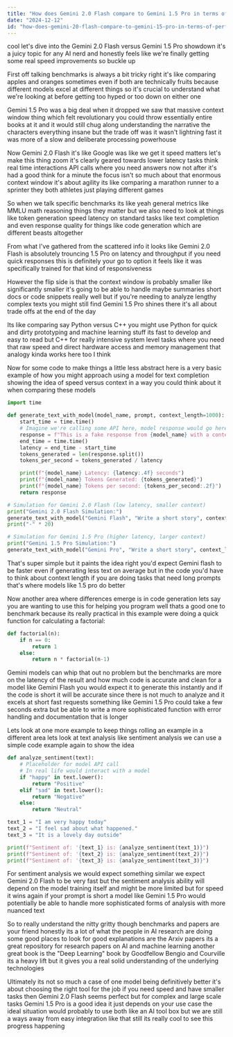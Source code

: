 ```yaml
---
title: "How does Gemini 2.0 Flash compare to Gemini 1.5 Pro in terms of performance and benchmarks?"
date: "2024-12-12"
id: "how-does-gemini-20-flash-compare-to-gemini-15-pro-in-terms-of-performance-and-benchmarks"
---
```


 cool let's dive into the Gemini 2.0 Flash versus Gemini 1.5 Pro showdown it's a juicy topic for any AI nerd and honestly feels like we're finally getting some real speed improvements so buckle up

First off talking benchmarks is always a bit tricky right it's like comparing apples and oranges sometimes even if both are technically fruits because different models excel at different things so it's crucial to understand what we're looking at before getting too hyped or too down on either one

Gemini 1.5 Pro was a big deal when it dropped we saw that massive context window thing which felt revolutionary you could throw essentially entire books at it and it would still chug along understanding the narrative the characters everything insane but the trade off was it wasn't lightning fast it was more of a slow and deliberate processing powerhouse

Now Gemini 2.0 Flash it's like Google was like  we get it speed matters let's make this thing zoom it's clearly geared towards lower latency tasks think real time interactions API calls where you need answers now not after it's had a good think for a minute the focus isn't so much about that enormous context window it's about agility its like comparing a marathon runner to a sprinter they both athletes just playing different games

So when we talk specific benchmarks its like yeah general metrics like MMLU math reasoning things they matter but we also need to look at things like token generation speed latency on standard tasks like text completion and even response quality for things like code generation which are different beasts altogether

From what I've gathered from the scattered info it looks like Gemini 2.0 Flash is absolutely trouncing 1.5 Pro on latency and throughput if you need quick responses this is definitely your go to option it feels like it was specifically trained for that kind of responsiveness

However the flip side is that the context window is probably smaller like significantly smaller it's going to be able to handle maybe summaries short docs or code snippets really well but if you're needing to analyze lengthy complex texts you might still find Gemini 1.5 Pro shines there it's all about trade offs at the end of the day

Its like comparing say Python versus C++ you might use Python for quick and dirty prototyping and machine learning stuff its fast to develop and easy to read but C++ for really intensive system level tasks where you need that raw speed and direct hardware access and memory management that analogy kinda works here too I think

Now for some code to make things a little less abstract here is a very basic example of how you might approach using a model for text completion showing the idea of speed versus context in a way you could think about it when comparing these models

```python
import time

def generate_text_with_model(model_name, prompt, context_length=1000):
    start_time = time.time()
    # Imagine we're calling some API here, model response would go here
    response = f"This is a fake response from {model_name} with a context of {context_length} tokens. " * context_length  # Simulating response
    end_time = time.time()
    latency = end_time - start_time
    tokens_generated = len(response.split())
    tokens_per_second = tokens_generated / latency

    print(f"{model_name} Latency: {latency:.4f} seconds")
    print(f"{model_name} Tokens Generated: {tokens_generated}")
    print(f"{model_name} Tokens per second: {tokens_per_second:.2f}")
    return response

# Simulation for Gemini 2.0 Flash (low latency, smaller context)
print("Gemini 2.0 Flash Simulation:")
generate_text_with_model("Gemini Flash", "Write a short story", context_length = 200)
print("-" * 20)

# Simulation for Gemini 1.5 Pro (higher latency, larger context)
print("Gemini 1.5 Pro Simulation:")
generate_text_with_model("Gemini Pro", "Write a short story", context_length = 1000)

```

That's super simple but it paints the idea right you'd expect Gemini flash to be faster even if generating less text on average but in the code you'd have to think about context length if you are doing tasks that need long prompts that's where models like 1.5 pro do better

Now another area where differences emerge is in code generation lets say you are wanting to use this for helping you program well thats a good one to benchmark because its really practical in this example were doing a quick function for calculating a factorial:

```python
def factorial(n):
    if n == 0:
        return 1
    else:
        return n * factorial(n-1)
```

Gemini models can whip that out no problem but the benchmarks are more on the latency of the result and how much code is accurate and clean for a model like Gemini Flash you would expect it to generate this instantly and if the code is short it will be accurate since there is not much to analyze and it excels at short fast requests something like Gemini 1.5 Pro could take a few seconds extra but be able to write a more sophisticated function with error handling and documentation that is longer

Lets look at one more example to keep things rolling an example in a different area lets look at text analysis like sentiment analysis we can use a simple code example again to show the idea

```python
def analyze_sentiment(text):
    # Placeholder for model API call
    # In real life would interact with a model
    if "happy" in text.lower():
        return "Positive"
    elif "sad" in text.lower():
        return "Negative"
    else:
        return "Neutral"

text_1 = "I am very happy today"
text_2 = "I feel sad about what happened."
text_3 = "It is a lovely day outside"

print(f"Sentiment of: '{text_1} is: {analyze_sentiment(text_1)}")
print(f"Sentiment of: '{text_2} is: {analyze_sentiment(text_2)}")
print(f"Sentiment of: '{text_3} is: {analyze_sentiment(text_3)}")

```

For sentiment analysis we would expect something similar we expect Gemini 2.0 Flash to be very fast but the sentiment analysis ability will depend on the model training itself and might be more limited but for speed it wins again if your prompt is short a model like Gemini 1.5 Pro would potentially be able to handle more sophisticated forms of analysis with more nuanced text

So to really understand the nitty gritty though benchmarks and papers are your friend honestly its a lot of what the people in AI research are doing some good places to look for good explanations are the Arxiv papers its a great repository for research papers on AI and machine learning another great book is the "Deep Learning" book by Goodfellow Bengio and Courville its a heavy lift but it gives you a real solid understanding of the underlying technologies

Ultimately its not so much a case of one model being definitively better it's about choosing the right tool for the job if you need speed and have smaller tasks then Gemini 2.0 Flash seems perfect but for complex and large scale tasks Gemini 1.5 Pro is a good idea it just depends on your use case the ideal situation would probably to use both like an AI tool box but we are still a ways away from easy integration like that still its really cool to see this progress happening
